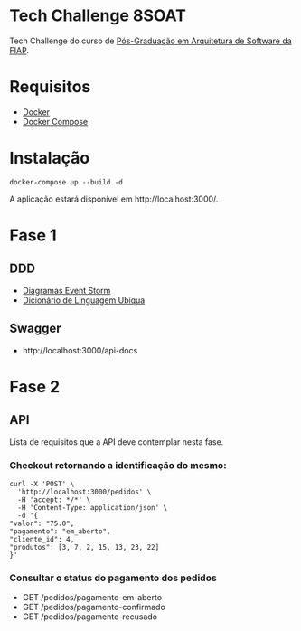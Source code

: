 # Tech Challenge 8SOAT

Tech Challenge do curso de [Pós-Graduação em Arquitetura de Software da FIAP](https://postech.fiap.com.br/curso/software-architecture/).

# Requisitos

* [Docker](https://docs.docker.com/engine/install/)
* [Docker Compose](https://github.com/docker/compose)

# Instalação

```
docker-compose up --build -d
```

A aplicação estará disponível em http://localhost:3000/.

# Fase 1

## DDD

* [Diagramas Event Storm](https://miro.com/app/board/uXjVK0LIAuE=/)
* [Dicionário de Linguagem Ubíqua](DICIONARIO.md)

## Swagger

* http://localhost:3000/api-docs

# Fase 2

## API

Lista de requisitos que a API deve contemplar nesta fase.

###  Checkout retornando a identificação do mesmo:

```
curl -X 'POST' \
  'http://localhost:3000/pedidos' \
  -H 'accept: */*' \
  -H 'Content-Type: application/json' \
  -d '{
"valor": "75.0",
"pagamento": "em_aberto",
"cliente_id": 4,
"produtos": [3, 7, 2, 15, 13, 23, 22]
}'
```

### Consultar o status do pagamento dos pedidos

* GET /pedidos/pagamento-em-aberto
* GET /pedidos/pagamento-confirmado
* GET /pedidos/pagamento-recusado